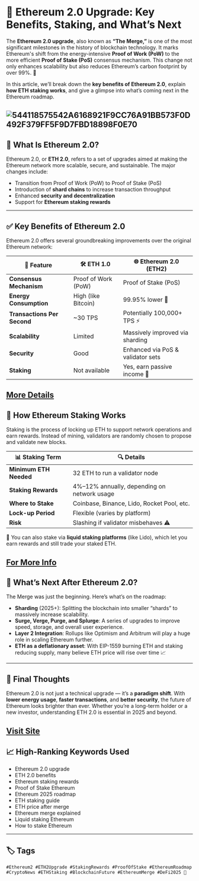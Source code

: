 # 🧠 Ethereum 2.0 Upgrade: Key Benefits, Staking, and What’s Next

The **Ethereum 2.0 upgrade**, also known as **“The Merge,”** is one of the most significant milestones in the history of blockchain technology. It marks Ethereum's shift from the energy-intensive **Proof of Work (PoW)** to the more efficient **Proof of Stake (PoS)** consensus mechanism. This change not only enhances scalability but also reduces Ethereum’s carbon footprint by over 99%. 🌱

In this article, we’ll break down the **key benefits of Ethereum 2.0**, explain **how ETH staking works**, and give a glimpse into what’s coming next in the Ethereum roadmap.

![544118575542A6168921F9CC76A91BB573F0D492F379FF5F9D7FBD18898F0E70](https://github.com/user-attachments/assets/4845d44b-a5d8-4c13-bca0-0d515b53004a)
---

## 🔑 What Is Ethereum 2.0?

Ethereum 2.0, or **ETH 2.0**, refers to a set of upgrades aimed at making the Ethereum network more scalable, secure, and sustainable. The major changes include:

- Transition from Proof of Work (PoW) to Proof of Stake (PoS)
- Introduction of **shard chains** to increase transaction throughput
- Enhanced **security and decentralization**
- Support for **Ethereum staking rewards**

---

## ✅ Key Benefits of Ethereum 2.0

Ethereum 2.0 offers several groundbreaking improvements over the original Ethereum network:

| 🚀 **Feature**               | 🛠️ **ETH 1.0**              | 🌐 **Ethereum 2.0 (ETH2)**         |
|-----------------------------|------------------------------|-----------------------------------|
| **Consensus Mechanism**     | Proof of Work (PoW)          | Proof of Stake (PoS)              |
| **Energy Consumption**      | High (like Bitcoin)          | 99.95% lower 🌿                   |
| **Transactions Per Second** | ~30 TPS                      | Potentially 100,000+ TPS ⚡        |
| **Scalability**             | Limited                      | Massively improved via sharding   |
| **Security**                | Good                         | Enhanced via PoS & validator sets |
| **Staking**                 | Not available                | Yes, earn passive income 💸       |

[More Details](https://bitly.cx/Wzv00)
---

## 💸 How Ethereum Staking Works

Staking is the process of locking up ETH to support network operations and earn rewards. Instead of mining, validators are randomly chosen to propose and validate new blocks.

| 📊 **Staking Term**   | 🔍 **Details**                                |
|-----------------------|-----------------------------------------------|
| **Minimum ETH Needed**| 32 ETH to run a validator node                |
| **Staking Rewards**   | 4%–12% annually, depending on network usage   |
| **Where to Stake**    | Coinbase, Binance, Lido, Rocket Pool, etc.   |
| **Lock-up Period**    | Flexible (varies by platform)                 |
| **Risk**              | Slashing if validator misbehaves ⚠️          |

🔐 You can also stake via **liquid staking platforms** (like Lido), which let you earn rewards and still trade your staked ETH.

[For More Info](https://bitly.cx/YAxD)
---

## 🔮 What’s Next After Ethereum 2.0?

The Merge was just the beginning. Here’s what’s on the roadmap:

- **Sharding** (2025+): Splitting the blockchain into smaller “shards” to massively increase scalability.
- **Surge, Verge, Purge, and Splurge**: A series of upgrades to improve speed, storage, and overall user experience.
- **Layer 2 Integration**: Rollups like Optimism and Arbitrum will play a huge role in scaling Ethereum further.
- **ETH as a deflationary asset**: With EIP-1559 burning ETH and staking reducing supply, many believe ETH price will rise over time 📈

---

## 📌 Final Thoughts

Ethereum 2.0 is not just a technical upgrade — it’s a **paradigm shift**. With **lower energy usage**, **faster transactions**, and **better security**, the future of Ethereum looks brighter than ever. Whether you’re a long-term holder or a new investor, understanding ETH 2.0 is essential in 2025 and beyond.

[Visit Site](https://bitly.cx/Z1tlo)
---

## 📈 High-Ranking Keywords Used

- Ethereum 2.0 upgrade  
- ETH 2.0 benefits  
- Ethereum staking rewards  
- Proof of Stake Ethereum  
- Ethereum 2025 roadmap  
- ETH staking guide  
- ETH price after merge  
- Ethereum merge explained  
- Liquid staking Ethereum  
- How to stake Ethereum  

---

## 🏷️ Tags

`#Ethereum2 #ETH2Upgrade #StakingRewards #ProofOfStake #EthereumRoadmap #CryptoNews #ETHStaking #BlockchainFuture #EthereumMerge #DeFi2025 🚀`
